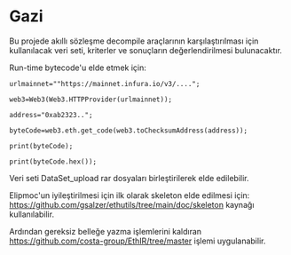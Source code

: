 # Gazi
Bu projede akıllı sözleşme decompile araçlarının karşılaştırılması için kullanılacak veri seti, kriterler ve sonuçların değerlendirilmesi bulunacaktır.

Run-time bytecode'u elde etmek için:

```
urlmainnet=""https://mainnet.infura.io/v3/....";

web3=Web3(Web3.HTTPProvider(urlmainnet));

address="0xab2323..";

byteCode=web3.eth.get_code(web3.toChecksumAddress(address));

print(byteCode);

print(byteCode.hex());
```
Veri seti  DataSet_upload rar dosyaları birleştirilerek elde edilebilir.

Elipmoc'un iyileştirilmesi için ilk olarak skeleton elde edilmesi için: https://github.com/gsalzer/ethutils/tree/main/doc/skeleton
kaynağı kullanılabilir.

Ardından gereksiz belleğe yazma işlemlerini kaldıran https://github.com/costa-group/EthIR/tree/master işlemi uygulanabilir. 
